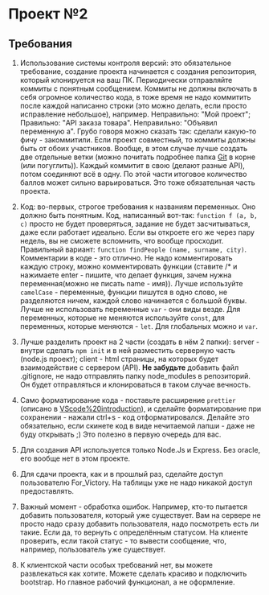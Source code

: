 # Проект №2

## Требования

1. Использование системы контроля версий: это обязательное требование, создание проекта начинается с создания репозитория, который клонируется на ваш ПК. Периодически отправляйте коммиты с понятным сообщением. Коммиты не должны включать в себя огромное количество кода, в тоже время не надо коммитить после каждой написанно строки (это можно делать, если просто исправление небольшое), например. Неправильно: "Мой проект"; Правильно: "API заказа товара". Неправильно: "Объявил переменную а". Грубо говоря можно сказать так: сделали какую-то фичу - закоммитили. Если проект совместный, то коммиты должны быть от обоих участников. Вообще, в этом случае лучше создать две отдельные ветки (можно почитать подробнее папка [Git](../Git) в корне (или погуглить)). Каждый коммитит в свою (делают разные API), потом соединяют всё в одну. По этой части итоговое количество баллов может сильно варьироваться. Это тоже обязательная часть проекта.

2. Код: во-первых, строгое требования к названиям переменных. Оно должно быть понятным. Код, написанный вот-так: `function f (a, b, c)` просто не будет проверяться, задание не будет засчитываться, даже если работает идеально. Если вы откроете его же через пару недель, вы не сможете вспомнить, что вообще просходит. Правильный вариант: `function findPeople (name, surname, city)`. Комментарии в коде - это отлично. Не надо комментировать каждую строку, можно комментировать функции (ставите /\* и нажимаете enter - пишите, что делает функция, зачем нужна переменная(можно не писать name - имя)). Лучше используйте `camelCase` - переменные, функции пишутся в одно слово, не разделяются ничем, каждой слово начинается с большой буквы. Лучше не использовать переменные `var` - они виды везде. Для переменных, которые не меняются используйте `const`, для переменных, которые меняются - `let`. Для глобальных можно и `var`.

3. Лучше разделить проект на 2 части (создать в нём 2 папки): server - внутри сделать `npm init` и в ней разместить серверную часть (node.js проект); client - html страницы, на которых будет взаимодействие с сервером (API). **Не забудьте** добавить файл .gitignore, не надо отправлять папку node_modules в репозиторий. Он будет отправляться и клонироваться в таком случае вечность.

4. Само форматирование кода - поставьте расширение `prettier` (описано в [VScode%20introduction](../VScode%20introduction)), и сделайте форматирование при сохранении - нажали ctrl+s - код отформатировался. Делайте это обязательно, если скинете код в виде нечитаемой лапши - даже не буду открывать ;) Это полезно в первую очередь для вас.

5. Для создания API используется только Node.Js и Express. Без oracle, его вообще нет в этом проекте.

6. Для сдачи проекта, как и в прошлый раз, сделайте доступ пользователю For_Victory. На таблицы уже не надо никакой доступ предоставлять.

7. Важный момент - обработка ошибок. Например, кто-то пытается добавить пользователя, который уже существует. Вам на сервере не просто надо сразу добавить пользователя, надо посмотреть есть ли такие. Если да, то вернуть с определённым статусом. На клиенте проверить, если такой статус - то вывести сообщение, что, например, пользователь уже существует.

8. К клиентской части особых требований нет, вы можете развлекаться как хотите. Можете сделать красиво и подключить bootstrap. Но главное рабочий функционал, а не оформление.
